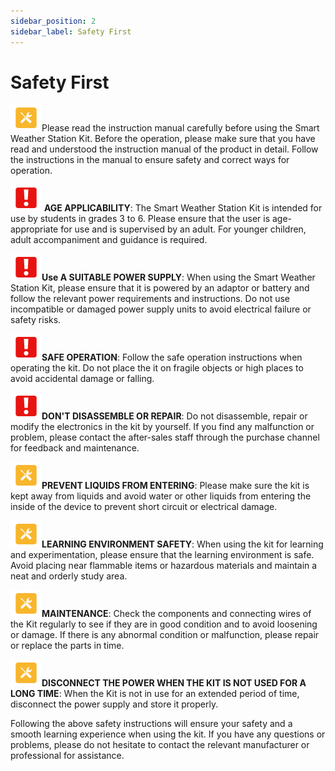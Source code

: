 ```yaml
---
sidebar_position: 2
sidebar_label: Safety First
---
```


# Safety First

![](./images/smart-weather-station-kit-reading-tips-02.png)Please read the instruction manual carefully before using the Smart Weather Station Kit. Before the operation, please make sure that you have read and understood the instruction manual of the product in detail. Follow the instructions in the manual to ensure safety and correct ways for operation.

![](./images/smart-weather-station-kit-reading-tips-01.png) **AGE APPLICABILITY**: The Smart Weather Station Kit is intended for use by students in grades 3 to 6. Please ensure that the user is age-appropriate for use and is supervised by an adult. For younger children, adult accompaniment and guidance is required.

![](./images/smart-weather-station-kit-reading-tips-01.png)**Use A SUITABLE POWER SUPPLY**: When using the  Smart Weather Station Kit, please ensure that it is powered by an adaptor or battery and follow the relevant power requirements and instructions. Do not use incompatible or damaged power supply units to avoid electrical failure or safety risks.

![](./images/smart-weather-station-kit-reading-tips-01.png)**SAFE OPERATION**: Follow the safe operation instructions when operating the kit. Do not place the it on fragile objects or high places to avoid accidental damage or falling.

![](./images/smart-weather-station-kit-reading-tips-01.png)**DON'T DISASSEMBLE OR REPAIR**: Do not disassemble, repair or modify the electronics in the kit by yourself. If you find any malfunction or problem, please contact the after-sales staff through the purchase channel for feedback and maintenance.

![](./images/smart-weather-station-kit-reading-tips-02.png)**PREVENT LIQUIDS FROM ENTERING**: Please make sure the kit is kept away from liquids and avoid water or other liquids from entering the inside of the device to prevent short circuit or electrical damage.

![](./images/smart-weather-station-kit-reading-tips-02.png)**LEARNING ENVIRONMENT SAFETY**: When using the kit for learning and experimentation, please ensure that the learning environment is safe. Avoid placing near flammable items or hazardous materials and maintain a neat and orderly study area.

![](./images/smart-weather-station-kit-reading-tips-02.png)**MAINTENANCE**: Check the components and connecting wires of the Kit regularly to see if they are in good condition and to avoid loosening or damage. If there is any abnormal condition or malfunction, please repair or replace the parts in time.

![](./images/smart-weather-station-kit-reading-tips-02.png)**DISCONNECT THE POWER WHEN THE KIT IS NOT USED FOR A LONG TIME**: When the Kit is not in use for an extended period of time, disconnect the power supply and store it properly.

Following the above safety instructions will ensure your safety and a smooth learning experience when using the kit. If you have any questions or problems, please do not hesitate to contact the relevant manufacturer or professional for assistance.

